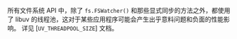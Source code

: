
所有文件系统 API 中，除了 `fs.FSWatcher()` 和那些显式同步的方法之外，都使用了 libuv 的线程池，这对于某些应用程序可能会产生出乎意料问题和负面的性能影响。
详见 [`UV_THREADPOOL_SIZE`] 文档。

